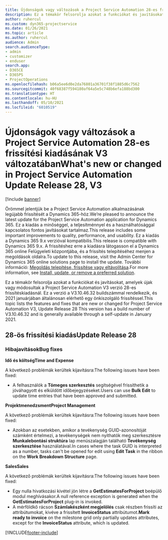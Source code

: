```yaml
---
title: Újdonságok vagy változások a Project Service Automation 28-es frissítési kiadásának V3 változatában
description: Ez a témakör felsorolja azokat a funkciókat és javításokat, amelyek elérhetők a Project Service Automation V3. 28-os frissítési kiadásában.
author: ruhercul
ms.custom: dyn365-projectservice
ms.date: 01/26/2021
ms.topic: article
ms.author: ruhercul
audience: Admin
search.audienceType:
- admin
- customizer
- enduser
search.app:
- D365CE
- D365PS
- ProjectOperations
ms.openlocfilehash: b06a5ee6d0e2da76801a36701f38f1885d6c7562
ms.sourcegitcommit: 40f68387f594180af64a5e5c748b6efa188bd300
ms.translationtype: HT
ms.contentlocale: hu-HU
ms.lasthandoff: 05/10/2021
ms.locfileid: "6010519"
---
```

# <a name="whats-new-or-changed-in-project-service-automation-update-release-28-v3"></a><span data-ttu-id="2d8fb-103">Újdonságok vagy változások a Project Service Automation 28-es frissítési kiadásának V3 változatában</span><span class="sxs-lookup"><span data-stu-id="2d8fb-103">What's new or changed in Project Service Automation Update Release 28, V3</span></span>

[!include [banner](../includes/psa-now-project-operations.md)]

<span data-ttu-id="2d8fb-104">Örömmel jelentjük be a Project Service Automation alkalmazásának legújabb frissítését a Dynamics 365-höz.</span><span class="sxs-lookup"><span data-stu-id="2d8fb-104">We’re pleased to announce the latest update for the Project Service Automation application for Dynamics 365.</span></span> <span data-ttu-id="2d8fb-105">Ez a kiadás a minőséggel, a teljesítménnyel és a használhatósággal kapcsolatos fontos javításokat tartalmaz.</span><span class="sxs-lookup"><span data-stu-id="2d8fb-105">This release includes some important improvements to quality, performance, and usability.</span></span> <span data-ttu-id="2d8fb-106">Ez a kiadás a Dynamics 365 9.x verzióval kompatibilis.</span><span class="sxs-lookup"><span data-stu-id="2d8fb-106">This release is compatible with Dynamics 365 9.x.</span></span> <span data-ttu-id="2d8fb-107">A frissítéshez erre a kiadásra látogasson el a Dynamics 365 online Felügyeleti központjába, és a frissítés telepítéséhez menjen a megoldások oldalra.</span><span class="sxs-lookup"><span data-stu-id="2d8fb-107">To update to this release, visit the Admin Center for Dynamics 365 online solutions page to install the update.</span></span> <span data-ttu-id="2d8fb-108">További információ: [Megoldás telepítése, frissítése vagy eltávolítása](/power-platform/admin/install-remove-preferred-solution).</span><span class="sxs-lookup"><span data-stu-id="2d8fb-108">For more information, see [Install, update, or remove a preferred solution](/power-platform/admin/install-remove-preferred-solution).</span></span>

<span data-ttu-id="2d8fb-109">Ez a témakör felsorolja azokat a funkciókat és javításokat, amelyek újak vagy módosultak a Project Service Automation V3 verzió 28-es frissítéskiadásnál. Ez a verzió a V3.10.46.32 buildszámmal rendelkezik, és 2021 januárjában általánosan elérhető egy önkiszolgáló frissítéssel.</span><span class="sxs-lookup"><span data-stu-id="2d8fb-109">This topic lists the features and fixes that are new or changed for Project Service Automation V3, Update Release 28 This version has a build number of V3.10.46.32 and is generally available through a self-update in January 2021.</span></span>

## <a name="update-release-28"></a><span data-ttu-id="2d8fb-110">28-ös frissítési kiadás</span><span class="sxs-lookup"><span data-stu-id="2d8fb-110">Update Release 28</span></span>

### <a name="bug-fixes"></a><span data-ttu-id="2d8fb-111">Hibajavítások</span><span class="sxs-lookup"><span data-stu-id="2d8fb-111">Bug fixes</span></span>

<span data-ttu-id="2d8fb-112">**Idő és költség**</span><span class="sxs-lookup"><span data-stu-id="2d8fb-112">**Time and Expense**</span></span>

<span data-ttu-id="2d8fb-113">A következő problémák kerültek kijavításra:</span><span class="sxs-lookup"><span data-stu-id="2d8fb-113">The following issues have been fixed:</span></span>

- <span data-ttu-id="2d8fb-114">A felhasználók a **Tömeges szerkesztés** segítségével frissíthetik a jóváhagyott és elküldött időbejegyzéseket.</span><span class="sxs-lookup"><span data-stu-id="2d8fb-114">Users can use **Bulk Edit** to update time entries that have been approved and submitted.</span></span>

<span data-ttu-id="2d8fb-115">**Projektmenedzsment**</span><span class="sxs-lookup"><span data-stu-id="2d8fb-115">**Project Management**</span></span>

<span data-ttu-id="2d8fb-116">A következő problémák kerültek kijavításra:</span><span class="sxs-lookup"><span data-stu-id="2d8fb-116">The following issues have been fixed:</span></span>

- <span data-ttu-id="2d8fb-117">Azokban az esetekben, amikor a tevékenység GUID-azonosítóját számként értelmezi, a tevékenységek nem nyithatók meg szerkesztésre **Munkalebontási struktúra** lap menüszalagján található **Tevékenység szerkesztése** használatával.</span><span class="sxs-lookup"><span data-stu-id="2d8fb-117">In cases where the task GUID is interpreted as a number, tasks can't be opened for edit using **Edit Task** in the ribbon on the **Work Breakdown Structure** page.</span></span>

<span data-ttu-id="2d8fb-118">**Sales**</span><span class="sxs-lookup"><span data-stu-id="2d8fb-118">**Sales**</span></span>

<span data-ttu-id="2d8fb-119">A következő problémák kerültek kijavításra:</span><span class="sxs-lookup"><span data-stu-id="2d8fb-119">The following issues have been fixed:</span></span>

- <span data-ttu-id="2d8fb-120">Egy nulla hivatkozási kivétel jön létre a **GetEstimatesForProject** beépülő modul meghívásakor.</span><span class="sxs-lookup"><span data-stu-id="2d8fb-120">A null reference exception is generated when the **GetEstimatesForProject** plug-in is invoked.</span></span>
- <span data-ttu-id="2d8fb-121">A mérföldkő rácson **Számlakészként megjelölés** csak részben frissíti az attribútumokat, kivéve a frissített **InvoiceStatus** attribútumot.</span><span class="sxs-lookup"><span data-stu-id="2d8fb-121">**Mark ready to invoice** on the milestone grid only partially updates attributes, except for the **InvoiceStatus** attribute, which is updated.</span></span>



[!INCLUDE[footer-include](../includes/footer-banner.md)]